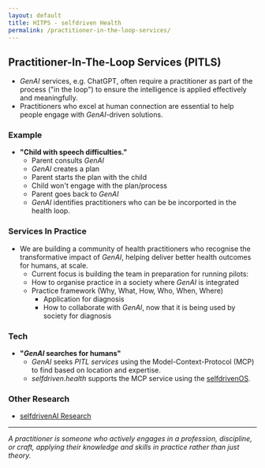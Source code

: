 ```yaml
---
layout: default
title: HITPS - selfdriven Health
permalink: /practitioner-in-the-loop-services/
---
```


## Practitioner-In-The-Loop Services (PITLS)

- *GenAI* services, e.g. ChatGPT, often require a practitioner as part of the process ("in the loop") to ensure the intelligence is applied effectively and meaningfully.
- Practitioners who excel at human connection are essential to help people engage with *GenAI*-driven solutions.

### Example

- **"Child with speech difficulties."**
    - Parent consults *GenAI*
    -  *GenAI* creates a plan
    - Parent starts the plan with the child
    - Child won't engage with the plan/process
    - Parent goes back to  *GenAI*
    -  *GenAI* identifies practitioners who can be be incorported in the health loop.

### Services In Practice

- We are building a community of health practitioners who recognise the transformative impact of *GenAI*, helping deliver better health outcomes for humans, at scale.
    - Current focus is building the team in preparation for running pilots:
    - How to organise practice in a society where *GenAI* is integrated
    - Practice framework (Why, What, How, Who, When, Where)
        - Application for diagnosis
        - How to collaborate with *GenAI*, now that it is being used by society for diagnosis

### Tech
- **"*GenAI* searches for humans"**
    -  *GenAI* seeks *PITL services* using the Model-Context-Protocol (MCP) to find based on location and expertise.
    - *selfdriven.health* supports the MCP service using the [selfdrivenOS](https://github.com/selfdriven-engagement/selfdrivenOS).

### Other Research
- [selfdrivenAI Research](https://selfdriven.ai/research)

---

*A practitioner is someone who actively engages in a profession, discipline, or craft, applying their knowledge and skills in practice rather than just theory.*


